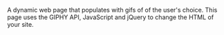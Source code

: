 A dynamic web page that populates with gifs of of the user's choice. This page uses the GIPHY API, JavaScript and jQuery to change the HTML of your site.

